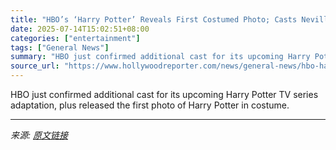 ```yaml
---
title: "HBO’s ‘Harry Potter’ Reveals First Costumed Photo; Casts Neville and Dudley"
date: 2025-07-14T15:02:51+08:00
categories: ["entertainment"]
tags: ["General News"]
summary: "HBO just confirmed additional cast for its upcoming Harry Potter TV series adaptation, plus released the first photo of Harry Potter in costume."
source_url: "https://www.hollywoodreporter.com/news/general-news/hbo-harry-potter-casts-1236313712/"
---
```


HBO just confirmed additional cast for its upcoming Harry Potter TV series adaptation, plus released the first photo of Harry Potter in costume.

---

*来源: [原文链接](https://www.hollywoodreporter.com/news/general-news/hbo-harry-potter-casts-1236313712/)*
